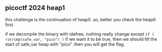 ## picoctf 2024 heap1
this challenge is the continuation of heap0. so, better you check the heap0 first. 

if we decompile the binary with idafree, nothing really change except `if ( !strcmp(safe_var, "pico") )`
if we want it to be true, then we should fill the start of safe_var heap with "pico". then you will get the flag. 
